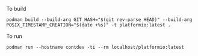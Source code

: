 To build

`podman build --build-arg GIT_HASH="$(git rev-parse HEAD)" --build-arg POSIX_TIMESTAMP_CREATION="$(date +%s)" -t platformio:latest .`

To run

`podman run --hostname contdev -ti --rm localhost/platformio:latest`
